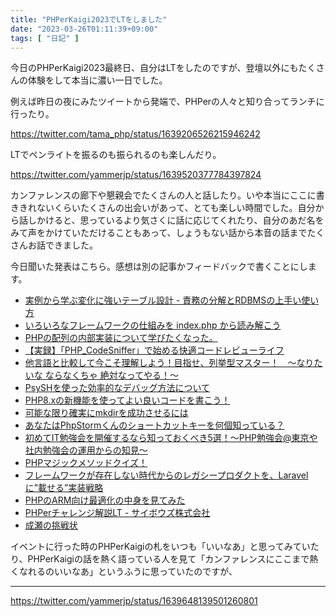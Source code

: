 ```yaml
---
title: "PHPerKaigi2023でLTをしました"
date: "2023-03-26T01:11:39+09:00"
tags: [ "日記" ]
---
```


今日のPHPerKaigi2023最終日、自分はLTをしたのですが、登壇以外にもたくさんの体験をして本当に濃い一日でした。

例えば昨日の夜にみたツイートから発端で、PHPerの人々と知り合ってランチに行ったり。

https://twitter.com/tama_php/status/1639206526215946242

LTでペンライトを振るのも振られるのも楽しんだり。

https://twitter.com/yammerjp/status/1639520377784397824

カンファレンスの廊下や懇親会でたくさんの人と話したり。いや本当にここに書ききれないくらいたくさんの出会いがあって、とても楽しい時間でした。自分から話しかけると、思っているより気さくに話に応じてくれたり、自分のあだ名をみて声をかけていただけることもあって、しょうもない話から本音の話までたくさんお話できました。

今日聞いた発表はこちら。感想は別の記事かフィードバックで書くことにします。

- [実例から学ぶ変化に強いテーブル設計 - 責務の分解とRDBMSの上手い使い方](https://fortee.jp/phperkaigi-2023/proposal/98ad84b9-df03-4449-ab25-377761945005)
- [いろいろなフレームワークの仕組みを index.php から読み解こう](https://fortee.jp/phperkaigi-2023/proposal/e68c1ed6-8fb4-4ff9-9d99-99214d9dba8d)
- [PHPの配列の内部実装について学びたくなった。](https://fortee.jp/phperkaigi-2023/proposal/ec6b9d08-f32e-4071-a81b-0ccdc0fc644f)
- [【実録】「PHP_CodeSniffer」で始める快適コードレビューライフ](https://fortee.jp/phperkaigi-2023/proposal/52f6eb96-bcff-4fcb-9439-2a5d7cb2cfde)
- [他言語と比較して今こそ理解しよう！目指せ、列挙型マスター！　～なりたいな ならなくちゃ 絶対なってやる！～](https://fortee.jp/phperkaigi-2023/proposal/d3fc9ca1-1342-4a91-9113-7c934d072751)
- [PsySHを使った効率的なデバッグ方法について](https://fortee.jp/phperkaigi-2023/proposal/4f172d63-d9e2-42c2-9805-7a0b94191abe)
- [PHP8.xの新機能を使ってよい良いコードを書こう！](https://fortee.jp/phperkaigi-2023/proposal/56e27797-b4fa-49d2-9352-0f2660451dc3)
- [可能な限り確実にmkdirを成功させるには](https://fortee.jp/phperkaigi-2023/proposal/e490a63f-abd9-498b-a729-05e1d3ecef66)
- [あなたはPhpStormくんのショートカットキーを何個知っている？](https://fortee.jp/phperkaigi-2023/proposal/033ee700-0a8e-44c5-9d30-2cb7e073712f)
- [初めてIT勉強会を開催するなら知っておくべき5選！〜PHP勉強会@東京や社内勉強会の運用からの知見〜](https://fortee.jp/phperkaigi-2023/proposal/9e758cbe-9a7a-4d3f-83a9-64f8a2d9a42d)
- [PHPマジックメソッドクイズ！](https://fortee.jp/phperkaigi-2023/proposal/d9c2fd8a-b421-4b25-98eb-dccb1e6ef00d)
- [フレームワークが存在しない時代からのレガシープロダクトを、Laravelに”載せる”実装戦略](https://fortee.jp/phperkaigi-2023/proposal/e98b7956-6652-4fd5-817b-8df9ba1dd9e1)
- [PHPのARM向け最適化の中身を見てみた](https://fortee.jp/phperkaigi-2023/proposal/b7176a73-8b73-4a4d-9f94-603c68bc3d88)
- [PHPerチャレンジ解説LT - サイボウズ株式会社](https://fortee.jp/phperkaigi-2023/proposal/07411094-2fc1-4abd-904f-9470454531e6)
- [成瀬の挑戦状](https://fortee.jp/phperkaigi-2023/proposal/a09f4efc-b92b-4c85-81bd-07a4d30445a9)

イベントに行った時のPHPerKaigiの札をいつも「いいなあ」と思ってみていたり、PHPerKaigiの話を熱く語っている人を見て「カンファレンスにここまで熱くなれるのいいなあ」というふうに思っていたのですが、

---

https://twitter.com/yammerjp/status/1639648139501260801
